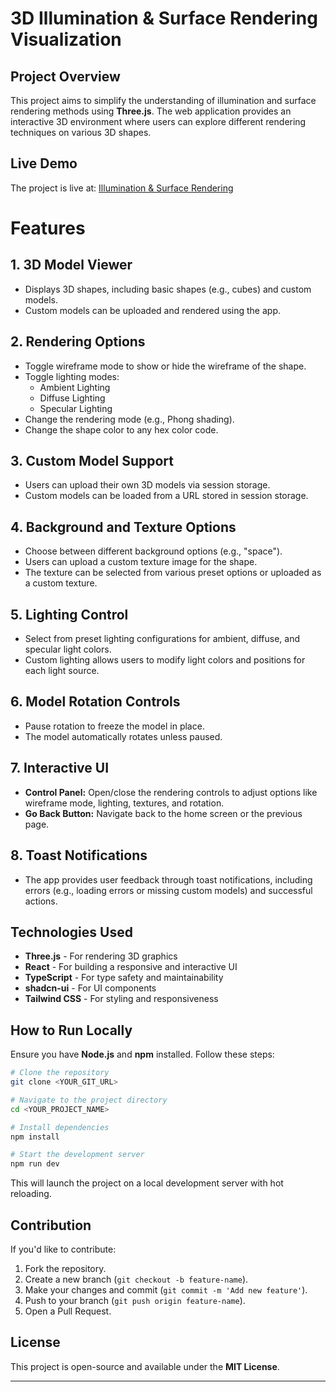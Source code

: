 # 3D Illumination & Surface Rendering Visualization

## Project Overview

This project aims to simplify the understanding of illumination and surface rendering methods using **Three.js**. The web application provides an interactive 3D environment where users can explore different rendering techniques on various 3D shapes.

## Live Demo

The project is live at: [Illumination & Surface Rendering](https://illumination-surface-rendering.vercel.app/)

# Features

## 1. 3D Model Viewer
- Displays 3D shapes, including basic shapes (e.g., cubes) and custom models.
- Custom models can be uploaded and rendered using the app.

## 2. Rendering Options
- Toggle wireframe mode to show or hide the wireframe of the shape.
- Toggle lighting modes:
  - Ambient Lighting
  - Diffuse Lighting
  - Specular Lighting
- Change the rendering mode (e.g., Phong shading).
- Change the shape color to any hex color code.

## 3. Custom Model Support
- Users can upload their own 3D models via session storage.
- Custom models can be loaded from a URL stored in session storage.

## 4. Background and Texture Options
- Choose between different background options (e.g., "space").
- Users can upload a custom texture image for the shape.
- The texture can be selected from various preset options or uploaded as a custom texture.

## 5. Lighting Control
- Select from preset lighting configurations for ambient, diffuse, and specular light colors.
- Custom lighting allows users to modify light colors and positions for each light source.

## 6. Model Rotation Controls
- Pause rotation to freeze the model in place.
- The model automatically rotates unless paused.

## 7. Interactive UI
- **Control Panel:** Open/close the rendering controls to adjust options like wireframe mode, lighting, textures, and rotation.
- **Go Back Button:** Navigate back to the home screen or the previous page.

## 8. Toast Notifications
- The app provides user feedback through toast notifications, including errors (e.g., loading errors or missing custom models) and successful actions.

## Technologies Used

- **Three.js** - For rendering 3D graphics
- **React** - For building a responsive and interactive UI
- **TypeScript** - For type safety and maintainability
- **shadcn-ui** - For UI components
- **Tailwind CSS** - For styling and responsiveness

## How to Run Locally

Ensure you have **Node.js** and **npm** installed. Follow these steps:

```sh
# Clone the repository
git clone <YOUR_GIT_URL>

# Navigate to the project directory
cd <YOUR_PROJECT_NAME>

# Install dependencies
npm install

# Start the development server
npm run dev
```

This will launch the project on a local development server with hot reloading.


## Contribution

If you'd like to contribute:

1. Fork the repository.
2. Create a new branch (`git checkout -b feature-name`).
3. Make your changes and commit (`git commit -m 'Add new feature'`).
4. Push to your branch (`git push origin feature-name`).
5. Open a Pull Request.

## License

This project is open-source and available under the **MIT License**.

---

